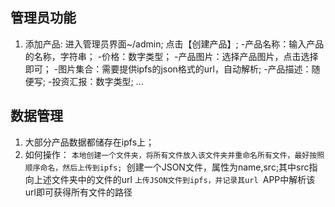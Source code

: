 ## 管理员功能

1. 添加产品:
    进入管理员界面~/admin;
    点击【创建产品】;
    -产品名称：输入产品的名称，字符串；
    -价格：数字类型；
    -产品图片：选择产品图片，点击选择即可；
    -图片集合：需要提供ipfs的json格式的url，自动解析;
    -产品描述：随便写;
    -投资汇报：数字类型;
    ...

## 数据管理

1. 大部分产品数据都储存在ipfs上；
2. 如何操作：
    `本地创建一个文件夹，将所有文件放入该文件夹并重命名所有文件，最好按照顺序命名，然后上传到ipfs;
    `创建一个JSON文件，属性为name,src;其中src指向上述文件夹中的文件的url
    `上传JSON文件到ipfs，并记录其url
    `APP中解析该url即可获得所有文件的路径